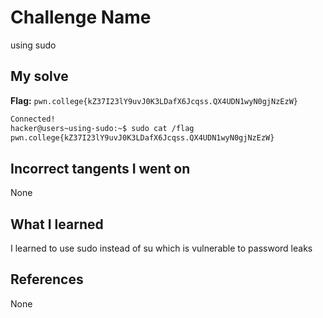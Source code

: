 # Challenge Name
using sudo

## My solve
**Flag:** `pwn.college{kZ37I23lY9uvJ0K3LDafX6Jcqss.QX4UDN1wyN0gjNzEzW}`

```bash
Connected!
hacker@users~using-sudo:~$ sudo cat /flag
pwn.college{kZ37I23lY9uvJ0K3LDafX6Jcqss.QX4UDN1wyN0gjNzEzW}
```
## Incorrect tangents I went on
None

## What I learned
I learned to use sudo instead of su which is vulnerable to password leaks

## References 
None
